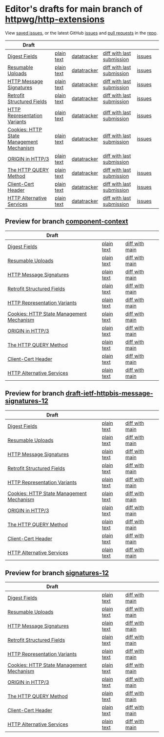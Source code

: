 # Editor's drafts for main branch of [httpwg/http-extensions](https://github.com/httpwg/http-extensions)

View [saved issues](issues.html), or the latest GitHub [issues](https://github.com/httpwg/http-extensions/issues) and [pull requests](https://github.com/httpwg/http-extensions/pulls) in the [repo](https://github.com/httpwg/http-extensions).

| Draft |     |     |     |     |     |
| ----- | --- | --- | --- | --- | --- |
| [Digest Fields](./draft-ietf-httpbis-digest-headers.html "Digest Fields (HTML)") | [plain text](./draft-ietf-httpbis-digest-headers.txt "Digest Fields (Text)") | [datatracker](https://datatracker.ietf.org/doc/draft-ietf-httpbis-digest-headers "Datatracker for draft-ietf-httpbis-digest-headers") | [diff with last submission](https://www.ietf.org/rfcdiff?url1=draft-ietf-httpbis-digest-headers&url2=https://httpwg.github.io/http-extensions/draft-ietf-httpbis-digest-headers.txt) | [issues](https://github.com/httpwg/http-extensions/labels/digest-headers) |
| [Resumable Uploads](./draft-ietf-httpbis-resumable-upload.html "tus - Resumable Uploads Protocol (HTML)") | [plain text](./draft-ietf-httpbis-resumable-upload.txt "tus - Resumable Uploads Protocol (Text)") | [datatracker](https://datatracker.ietf.org/doc/draft-ietf-httpbis-resumable-upload "Datatracker for draft-ietf-httpbis-resumable-upload") | [diff with last submission](https://www.ietf.org/rfcdiff?url1=draft-ietf-httpbis-resumable-upload&url2=https://httpwg.github.io/http-extensions/draft-ietf-httpbis-resumable-upload.txt) | [issues](https://github.com/httpwg/http-extensions/labels/resumable-upload) |
| [HTTP Message Signatures](./draft-ietf-httpbis-message-signatures.html "HTTP Message Signatures (HTML)") | [plain text](./draft-ietf-httpbis-message-signatures.txt "HTTP Message Signatures (Text)") | [datatracker](https://datatracker.ietf.org/doc/draft-ietf-httpbis-message-signatures "Datatracker for draft-ietf-httpbis-message-signatures") | [diff with last submission](https://www.ietf.org/rfcdiff?url1=draft-ietf-httpbis-message-signatures&url2=https://httpwg.github.io/http-extensions/draft-ietf-httpbis-message-signatures.txt) | [issues](https://github.com/httpwg/http-extensions/labels/signatures) |
| [Retrofit Structured Fields](./draft-ietf-httpbis-retrofit.html "Retrofit Structured Fields for HTTP (HTML)") | [plain text](./draft-ietf-httpbis-retrofit.txt "Retrofit Structured Fields for HTTP (Text)") | [datatracker](https://datatracker.ietf.org/doc/draft-ietf-httpbis-retrofit "Datatracker for draft-ietf-httpbis-retrofit") | [diff with last submission](https://www.ietf.org/rfcdiff?url1=draft-ietf-httpbis-retrofit&url2=https://httpwg.github.io/http-extensions/draft-ietf-httpbis-retrofit.txt) | [issues](https://github.com/httpwg/http-extensions/labels/retrofit) |
| [HTTP Representation Variants](./draft-ietf-httpbis-variants.html "HTTP Representation Variants (HTML)") | [plain text](./draft-ietf-httpbis-variants.txt "HTTP Representation Variants (Text)") | [datatracker](https://datatracker.ietf.org/doc/draft-ietf-httpbis-variants "Datatracker for draft-ietf-httpbis-variants") | [diff with last submission](https://www.ietf.org/rfcdiff?url1=draft-ietf-httpbis-variants&url2=https://httpwg.github.io/http-extensions/draft-ietf-httpbis-variants.txt) | [issues](https://github.com/httpwg/http-extensions/labels/variants) |
| [Cookies: HTTP State Management Mechanism](./draft-ietf-httpbis-rfc6265bis.html "Cookies: HTTP State Management Mechanism (HTML)") | [plain text](./draft-ietf-httpbis-rfc6265bis.txt "Cookies: HTTP State Management Mechanism (Text)") | [datatracker](https://datatracker.ietf.org/doc/draft-ietf-httpbis-rfc6265bis "Datatracker for draft-ietf-httpbis-rfc6265bis") | [diff with last submission](https://www.ietf.org/rfcdiff?url1=draft-ietf-httpbis-rfc6265bis&url2=https://httpwg.github.io/http-extensions/draft-ietf-httpbis-rfc6265bis.txt) | [issues](https://github.com/httpwg/http-extensions/labels/6265bis) |
| [ORIGIN in HTTP/3](./draft-ietf-httpbis-origin-h3.html "The ORIGIN Extension in HTTP/3 (HTML)") | [plain text](./draft-ietf-httpbis-origin-h3.txt "The ORIGIN Extension in HTTP/3 (Text)") | [datatracker](https://datatracker.ietf.org/doc/draft-ietf-httpbis-origin-h3 "Datatracker for draft-ietf-httpbis-origin-h3") | [diff with last submission](https://www.ietf.org/rfcdiff?url1=draft-ietf-httpbis-origin-h3&url2=https://httpwg.github.io/http-extensions/draft-ietf-httpbis-origin-h3.txt) |  |
| [The HTTP QUERY Method](./draft-ietf-httpbis-safe-method-w-body.html "The HTTP QUERY Method (HTML)") | [plain text](./draft-ietf-httpbis-safe-method-w-body.txt "The HTTP QUERY Method (Text)") | [datatracker](https://datatracker.ietf.org/doc/draft-ietf-httpbis-safe-method-w-body "Datatracker for draft-ietf-httpbis-safe-method-w-body") | [diff with last submission](https://www.ietf.org/rfcdiff?url1=draft-ietf-httpbis-safe-method-w-body&url2=https://httpwg.github.io/http-extensions/draft-ietf-httpbis-safe-method-w-body.txt) | [issues](https://github.com/httpwg/http-extensions/labels/safe-method-w-body) |
| [Client-Cert Header](./draft-ietf-httpbis-client-cert-field.html "Client-Cert HTTP Header Field (HTML)") | [plain text](./draft-ietf-httpbis-client-cert-field.txt "Client-Cert HTTP Header Field (Text)") | [datatracker](https://datatracker.ietf.org/doc/draft-ietf-httpbis-client-cert-field "Datatracker for draft-ietf-httpbis-client-cert-field") | [diff with last submission](https://www.ietf.org/rfcdiff?url1=draft-ietf-httpbis-client-cert-field&url2=https://httpwg.github.io/http-extensions/draft-ietf-httpbis-client-cert-field.txt) | [issues](https://github.com/httpwg/http-extensions/labels/client-cert-field) |
| [HTTP Alternative Services](./draft-ietf-httpbis-rfc7838bis.html "HTTP Alternative Services (HTML)") | [plain text](./draft-ietf-httpbis-rfc7838bis.txt "HTTP Alternative Services (Text)") | [datatracker](https://datatracker.ietf.org/doc/draft-ietf-httpbis-rfc7838bis "Datatracker for draft-ietf-httpbis-rfc7838bis") | [diff with last submission](https://www.ietf.org/rfcdiff?url1=draft-ietf-httpbis-rfc7838bis&url2=https://httpwg.github.io/http-extensions/draft-ietf-httpbis-rfc7838bis.txt) | [issues](https://github.com/httpwg/http-extensions/labels/alt-svc) |

## Preview for branch [component-context](component-context)

| Draft |     |     |     |
| ----- | --- | --- | --- |
| [Digest Fields](component-context/draft-ietf-httpbis-digest-headers.html "Digest Fields (HTML)") | [plain text](component-context/draft-ietf-httpbis-digest-headers.txt "Digest Fields (Text)") | [diff with main](https://www.ietf.org/rfcdiff?url1=https://httpwg.github.io/http-extensions/draft-ietf-httpbis-digest-headers.txt&url2=https://httpwg.github.io/http-extensions/component-context/draft-ietf-httpbis-digest-headers.txt) |
| [Resumable Uploads](component-context/draft-ietf-httpbis-resumable-upload.html "tus - Resumable Uploads Protocol (HTML)") | [plain text](component-context/draft-ietf-httpbis-resumable-upload.txt "tus - Resumable Uploads Protocol (Text)") | [diff with main](https://www.ietf.org/rfcdiff?url1=https://httpwg.github.io/http-extensions/draft-ietf-httpbis-resumable-upload.txt&url2=https://httpwg.github.io/http-extensions/component-context/draft-ietf-httpbis-resumable-upload.txt) |
| [HTTP Message Signatures](component-context/draft-ietf-httpbis-message-signatures.html "HTTP Message Signatures (HTML)") | [plain text](component-context/draft-ietf-httpbis-message-signatures.txt "HTTP Message Signatures (Text)") | [diff with main](https://www.ietf.org/rfcdiff?url1=https://httpwg.github.io/http-extensions/draft-ietf-httpbis-message-signatures.txt&url2=https://httpwg.github.io/http-extensions/component-context/draft-ietf-httpbis-message-signatures.txt) |
| [Retrofit Structured Fields](component-context/draft-ietf-httpbis-retrofit.html "Retrofit Structured Fields for HTTP (HTML)") | [plain text](component-context/draft-ietf-httpbis-retrofit.txt "Retrofit Structured Fields for HTTP (Text)") | [diff with main](https://www.ietf.org/rfcdiff?url1=https://httpwg.github.io/http-extensions/draft-ietf-httpbis-retrofit.txt&url2=https://httpwg.github.io/http-extensions/component-context/draft-ietf-httpbis-retrofit.txt) |
| [HTTP Representation Variants](component-context/draft-ietf-httpbis-variants.html "HTTP Representation Variants (HTML)") | [plain text](component-context/draft-ietf-httpbis-variants.txt "HTTP Representation Variants (Text)") | [diff with main](https://www.ietf.org/rfcdiff?url1=https://httpwg.github.io/http-extensions/draft-ietf-httpbis-variants.txt&url2=https://httpwg.github.io/http-extensions/component-context/draft-ietf-httpbis-variants.txt) |
| [Cookies: HTTP State Management Mechanism](component-context/draft-ietf-httpbis-rfc6265bis.html "Cookies: HTTP State Management Mechanism (HTML)") | [plain text](component-context/draft-ietf-httpbis-rfc6265bis.txt "Cookies: HTTP State Management Mechanism (Text)") | [diff with main](https://www.ietf.org/rfcdiff?url1=https://httpwg.github.io/http-extensions/draft-ietf-httpbis-rfc6265bis.txt&url2=https://httpwg.github.io/http-extensions/component-context/draft-ietf-httpbis-rfc6265bis.txt) |
| [ORIGIN in HTTP/3](component-context/draft-ietf-httpbis-origin-h3.html "The ORIGIN Extension in HTTP/3 (HTML)") | [plain text](component-context/draft-ietf-httpbis-origin-h3.txt "The ORIGIN Extension in HTTP/3 (Text)") | [diff with main](https://www.ietf.org/rfcdiff?url1=https://httpwg.github.io/http-extensions/draft-ietf-httpbis-origin-h3.txt&url2=https://httpwg.github.io/http-extensions/component-context/draft-ietf-httpbis-origin-h3.txt) |
| [The HTTP QUERY Method](component-context/draft-ietf-httpbis-safe-method-w-body.html "The HTTP QUERY Method (HTML)") | [plain text](component-context/draft-ietf-httpbis-safe-method-w-body.txt "The HTTP QUERY Method (Text)") | [diff with main](https://www.ietf.org/rfcdiff?url1=https://httpwg.github.io/http-extensions/draft-ietf-httpbis-safe-method-w-body.txt&url2=https://httpwg.github.io/http-extensions/component-context/draft-ietf-httpbis-safe-method-w-body.txt) |
| [Client-Cert Header](component-context/draft-ietf-httpbis-client-cert-field.html "Client-Cert HTTP Header Field (HTML)") | [plain text](component-context/draft-ietf-httpbis-client-cert-field.txt "Client-Cert HTTP Header Field (Text)") | [diff with main](https://www.ietf.org/rfcdiff?url1=https://httpwg.github.io/http-extensions/draft-ietf-httpbis-client-cert-field.txt&url2=https://httpwg.github.io/http-extensions/component-context/draft-ietf-httpbis-client-cert-field.txt) |
| [HTTP Alternative Services](component-context/draft-ietf-httpbis-rfc7838bis.html "HTTP Alternative Services (HTML)") | [plain text](component-context/draft-ietf-httpbis-rfc7838bis.txt "HTTP Alternative Services (Text)") | [diff with main](https://www.ietf.org/rfcdiff?url1=https://httpwg.github.io/http-extensions/draft-ietf-httpbis-rfc7838bis.txt&url2=https://httpwg.github.io/http-extensions/component-context/draft-ietf-httpbis-rfc7838bis.txt) |

## Preview for branch [draft-ietf-httpbis-message-signatures-12](draft-ietf-httpbis-message-signatures-12)

| Draft |     |     |     |
| ----- | --- | --- | --- |
| [Digest Fields](draft-ietf-httpbis-message-signatures-12/draft-ietf-httpbis-digest-headers.html "Digest Fields (HTML)") | [plain text](draft-ietf-httpbis-message-signatures-12/draft-ietf-httpbis-digest-headers.txt "Digest Fields (Text)") | [diff with main](https://www.ietf.org/rfcdiff?url1=https://httpwg.github.io/http-extensions/draft-ietf-httpbis-digest-headers.txt&url2=https://httpwg.github.io/http-extensions/draft-ietf-httpbis-message-signatures-12/draft-ietf-httpbis-digest-headers.txt) |
| [Resumable Uploads](draft-ietf-httpbis-message-signatures-12/draft-ietf-httpbis-resumable-upload.html "tus - Resumable Uploads Protocol (HTML)") | [plain text](draft-ietf-httpbis-message-signatures-12/draft-ietf-httpbis-resumable-upload.txt "tus - Resumable Uploads Protocol (Text)") | [diff with main](https://www.ietf.org/rfcdiff?url1=https://httpwg.github.io/http-extensions/draft-ietf-httpbis-resumable-upload.txt&url2=https://httpwg.github.io/http-extensions/draft-ietf-httpbis-message-signatures-12/draft-ietf-httpbis-resumable-upload.txt) |
| [HTTP Message Signatures](draft-ietf-httpbis-message-signatures-12/draft-ietf-httpbis-message-signatures.html "HTTP Message Signatures (HTML)") | [plain text](draft-ietf-httpbis-message-signatures-12/draft-ietf-httpbis-message-signatures.txt "HTTP Message Signatures (Text)") | [diff with main](https://www.ietf.org/rfcdiff?url1=https://httpwg.github.io/http-extensions/draft-ietf-httpbis-message-signatures.txt&url2=https://httpwg.github.io/http-extensions/draft-ietf-httpbis-message-signatures-12/draft-ietf-httpbis-message-signatures.txt) |
| [Retrofit Structured Fields](draft-ietf-httpbis-message-signatures-12/draft-ietf-httpbis-retrofit.html "Retrofit Structured Fields for HTTP (HTML)") | [plain text](draft-ietf-httpbis-message-signatures-12/draft-ietf-httpbis-retrofit.txt "Retrofit Structured Fields for HTTP (Text)") | [diff with main](https://www.ietf.org/rfcdiff?url1=https://httpwg.github.io/http-extensions/draft-ietf-httpbis-retrofit.txt&url2=https://httpwg.github.io/http-extensions/draft-ietf-httpbis-message-signatures-12/draft-ietf-httpbis-retrofit.txt) |
| [HTTP Representation Variants](draft-ietf-httpbis-message-signatures-12/draft-ietf-httpbis-variants.html "HTTP Representation Variants (HTML)") | [plain text](draft-ietf-httpbis-message-signatures-12/draft-ietf-httpbis-variants.txt "HTTP Representation Variants (Text)") | [diff with main](https://www.ietf.org/rfcdiff?url1=https://httpwg.github.io/http-extensions/draft-ietf-httpbis-variants.txt&url2=https://httpwg.github.io/http-extensions/draft-ietf-httpbis-message-signatures-12/draft-ietf-httpbis-variants.txt) |
| [Cookies: HTTP State Management Mechanism](draft-ietf-httpbis-message-signatures-12/draft-ietf-httpbis-rfc6265bis.html "Cookies: HTTP State Management Mechanism (HTML)") | [plain text](draft-ietf-httpbis-message-signatures-12/draft-ietf-httpbis-rfc6265bis.txt "Cookies: HTTP State Management Mechanism (Text)") | [diff with main](https://www.ietf.org/rfcdiff?url1=https://httpwg.github.io/http-extensions/draft-ietf-httpbis-rfc6265bis.txt&url2=https://httpwg.github.io/http-extensions/draft-ietf-httpbis-message-signatures-12/draft-ietf-httpbis-rfc6265bis.txt) |
| [ORIGIN in HTTP/3](draft-ietf-httpbis-message-signatures-12/draft-ietf-httpbis-origin-h3.html "The ORIGIN Extension in HTTP/3 (HTML)") | [plain text](draft-ietf-httpbis-message-signatures-12/draft-ietf-httpbis-origin-h3.txt "The ORIGIN Extension in HTTP/3 (Text)") | [diff with main](https://www.ietf.org/rfcdiff?url1=https://httpwg.github.io/http-extensions/draft-ietf-httpbis-origin-h3.txt&url2=https://httpwg.github.io/http-extensions/draft-ietf-httpbis-message-signatures-12/draft-ietf-httpbis-origin-h3.txt) |
| [The HTTP QUERY Method](draft-ietf-httpbis-message-signatures-12/draft-ietf-httpbis-safe-method-w-body.html "The HTTP QUERY Method (HTML)") | [plain text](draft-ietf-httpbis-message-signatures-12/draft-ietf-httpbis-safe-method-w-body.txt "The HTTP QUERY Method (Text)") | [diff with main](https://www.ietf.org/rfcdiff?url1=https://httpwg.github.io/http-extensions/draft-ietf-httpbis-safe-method-w-body.txt&url2=https://httpwg.github.io/http-extensions/draft-ietf-httpbis-message-signatures-12/draft-ietf-httpbis-safe-method-w-body.txt) |
| [Client-Cert Header](draft-ietf-httpbis-message-signatures-12/draft-ietf-httpbis-client-cert-field.html "Client-Cert HTTP Header Field (HTML)") | [plain text](draft-ietf-httpbis-message-signatures-12/draft-ietf-httpbis-client-cert-field.txt "Client-Cert HTTP Header Field (Text)") | [diff with main](https://www.ietf.org/rfcdiff?url1=https://httpwg.github.io/http-extensions/draft-ietf-httpbis-client-cert-field.txt&url2=https://httpwg.github.io/http-extensions/draft-ietf-httpbis-message-signatures-12/draft-ietf-httpbis-client-cert-field.txt) |
| [HTTP Alternative Services](draft-ietf-httpbis-message-signatures-12/draft-ietf-httpbis-rfc7838bis.html "HTTP Alternative Services (HTML)") | [plain text](draft-ietf-httpbis-message-signatures-12/draft-ietf-httpbis-rfc7838bis.txt "HTTP Alternative Services (Text)") | [diff with main](https://www.ietf.org/rfcdiff?url1=https://httpwg.github.io/http-extensions/draft-ietf-httpbis-rfc7838bis.txt&url2=https://httpwg.github.io/http-extensions/draft-ietf-httpbis-message-signatures-12/draft-ietf-httpbis-rfc7838bis.txt) |

## Preview for branch [signatures-12](signatures-12)

| Draft |     |     |     |
| ----- | --- | --- | --- |
| [Digest Fields](signatures-12/draft-ietf-httpbis-digest-headers.html "Digest Fields (HTML)") | [plain text](signatures-12/draft-ietf-httpbis-digest-headers.txt "Digest Fields (Text)") | [diff with main](https://www.ietf.org/rfcdiff?url1=https://httpwg.github.io/http-extensions/draft-ietf-httpbis-digest-headers.txt&url2=https://httpwg.github.io/http-extensions/signatures-12/draft-ietf-httpbis-digest-headers.txt) |
| [Resumable Uploads](signatures-12/draft-ietf-httpbis-resumable-upload.html "tus - Resumable Uploads Protocol (HTML)") | [plain text](signatures-12/draft-ietf-httpbis-resumable-upload.txt "tus - Resumable Uploads Protocol (Text)") | [diff with main](https://www.ietf.org/rfcdiff?url1=https://httpwg.github.io/http-extensions/draft-ietf-httpbis-resumable-upload.txt&url2=https://httpwg.github.io/http-extensions/signatures-12/draft-ietf-httpbis-resumable-upload.txt) |
| [HTTP Message Signatures](signatures-12/draft-ietf-httpbis-message-signatures.html "HTTP Message Signatures (HTML)") | [plain text](signatures-12/draft-ietf-httpbis-message-signatures.txt "HTTP Message Signatures (Text)") | [diff with main](https://www.ietf.org/rfcdiff?url1=https://httpwg.github.io/http-extensions/draft-ietf-httpbis-message-signatures.txt&url2=https://httpwg.github.io/http-extensions/signatures-12/draft-ietf-httpbis-message-signatures.txt) |
| [Retrofit Structured Fields](signatures-12/draft-ietf-httpbis-retrofit.html "Retrofit Structured Fields for HTTP (HTML)") | [plain text](signatures-12/draft-ietf-httpbis-retrofit.txt "Retrofit Structured Fields for HTTP (Text)") | [diff with main](https://www.ietf.org/rfcdiff?url1=https://httpwg.github.io/http-extensions/draft-ietf-httpbis-retrofit.txt&url2=https://httpwg.github.io/http-extensions/signatures-12/draft-ietf-httpbis-retrofit.txt) |
| [HTTP Representation Variants](signatures-12/draft-ietf-httpbis-variants.html "HTTP Representation Variants (HTML)") | [plain text](signatures-12/draft-ietf-httpbis-variants.txt "HTTP Representation Variants (Text)") | [diff with main](https://www.ietf.org/rfcdiff?url1=https://httpwg.github.io/http-extensions/draft-ietf-httpbis-variants.txt&url2=https://httpwg.github.io/http-extensions/signatures-12/draft-ietf-httpbis-variants.txt) |
| [Cookies: HTTP State Management Mechanism](signatures-12/draft-ietf-httpbis-rfc6265bis.html "Cookies: HTTP State Management Mechanism (HTML)") | [plain text](signatures-12/draft-ietf-httpbis-rfc6265bis.txt "Cookies: HTTP State Management Mechanism (Text)") | [diff with main](https://www.ietf.org/rfcdiff?url1=https://httpwg.github.io/http-extensions/draft-ietf-httpbis-rfc6265bis.txt&url2=https://httpwg.github.io/http-extensions/signatures-12/draft-ietf-httpbis-rfc6265bis.txt) |
| [ORIGIN in HTTP/3](signatures-12/draft-ietf-httpbis-origin-h3.html "The ORIGIN Extension in HTTP/3 (HTML)") | [plain text](signatures-12/draft-ietf-httpbis-origin-h3.txt "The ORIGIN Extension in HTTP/3 (Text)") | [diff with main](https://www.ietf.org/rfcdiff?url1=https://httpwg.github.io/http-extensions/draft-ietf-httpbis-origin-h3.txt&url2=https://httpwg.github.io/http-extensions/signatures-12/draft-ietf-httpbis-origin-h3.txt) |
| [The HTTP QUERY Method](signatures-12/draft-ietf-httpbis-safe-method-w-body.html "The HTTP QUERY Method (HTML)") | [plain text](signatures-12/draft-ietf-httpbis-safe-method-w-body.txt "The HTTP QUERY Method (Text)") | [diff with main](https://www.ietf.org/rfcdiff?url1=https://httpwg.github.io/http-extensions/draft-ietf-httpbis-safe-method-w-body.txt&url2=https://httpwg.github.io/http-extensions/signatures-12/draft-ietf-httpbis-safe-method-w-body.txt) |
| [Client-Cert Header](signatures-12/draft-ietf-httpbis-client-cert-field.html "Client-Cert HTTP Header Field (HTML)") | [plain text](signatures-12/draft-ietf-httpbis-client-cert-field.txt "Client-Cert HTTP Header Field (Text)") | [diff with main](https://www.ietf.org/rfcdiff?url1=https://httpwg.github.io/http-extensions/draft-ietf-httpbis-client-cert-field.txt&url2=https://httpwg.github.io/http-extensions/signatures-12/draft-ietf-httpbis-client-cert-field.txt) |
| [HTTP Alternative Services](signatures-12/draft-ietf-httpbis-rfc7838bis.html "HTTP Alternative Services (HTML)") | [plain text](signatures-12/draft-ietf-httpbis-rfc7838bis.txt "HTTP Alternative Services (Text)") | [diff with main](https://www.ietf.org/rfcdiff?url1=https://httpwg.github.io/http-extensions/draft-ietf-httpbis-rfc7838bis.txt&url2=https://httpwg.github.io/http-extensions/signatures-12/draft-ietf-httpbis-rfc7838bis.txt) |

